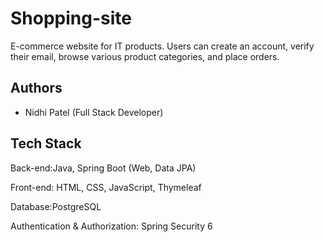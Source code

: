# Shopping-site
E-commerce website for IT products. Users can create an account, verify their email, browse various product categories, and place orders.

## Authors
- Nidhi Patel (Full Stack Developer)

## Tech Stack

Back-end:Java, Spring Boot (Web, Data JPA)

Front-end: HTML, CSS, JavaScript, Thymeleaf

Database:PostgreSQL

Authentication & Authorization: Spring Security 6


